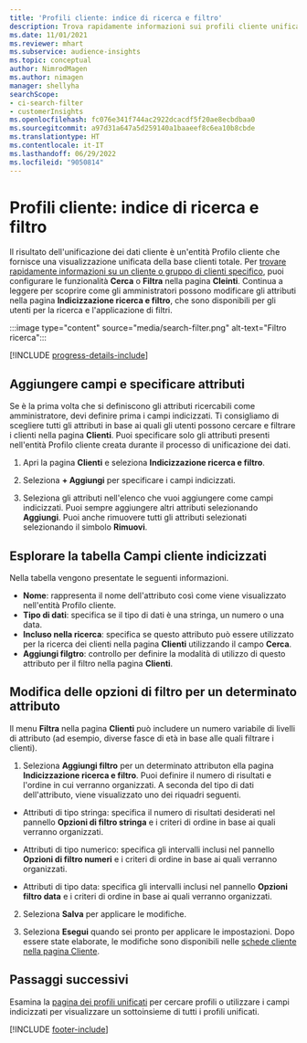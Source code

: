 ```yaml
---
title: 'Profili cliente: indice di ricerca e filtro'
description: Trova rapidamente informazioni sui profili cliente unificati e filtra per attributi specificati.
ms.date: 11/01/2021
ms.reviewer: mhart
ms.subservice: audience-insights
ms.topic: conceptual
author: NimrodMagen
ms.author: nimagen
manager: shellyha
searchScope:
- ci-search-filter
- customerInsights
ms.openlocfilehash: fc076e341f744ac2922dcacdf5f20ae8ecbdbaa0
ms.sourcegitcommit: a97d31a647a5d259140a1baaeef8c6ea10b8cbde
ms.translationtype: HT
ms.contentlocale: it-IT
ms.lasthandoff: 06/29/2022
ms.locfileid: "9050814"
---
```

# <a name="customer-profiles-search--filter-index"></a>Profili cliente: indice di ricerca e filtro

Il risultato dell'unificazione dei dati cliente è un'entità Profilo cliente che fornisce una visualizzazione unificata della base clienti totale. Per [trovare rapidamente informazioni su un cliente o gruppo di clienti specifico](customer-profiles.md), puoi configurare le funzionalità **Cerca** o **Filtra** nella pagina **Cleinti**. Continua a leggere per scoprire come gli amministratori possono modificare gli attributi nella pagina **Indicizzazione ricerca e filtro**, che sono disponibili per gli utenti per la ricerca e l'applicazione di filtri.

   :::image type="content" source="media/search-filter.png" alt-text="Filtro ricerca":::

[!INCLUDE [progress-details-include](includes/progress-details-pane.md)]

## <a name="add-fields-and-specify-attributes"></a>Aggiungere campi e specificare attributi

Se è la prima volta che si definiscono gli attributi ricercabili come amministratore, devi definire prima i campi indicizzati. Ti consigliamo di scegliere tutti gli attributi in base ai quali gli utenti possono cercare e filtrare i clienti nella pagina **Clienti**. Puoi specificare solo gli attributi presenti nell'entità Profilo cliente creata durante il processo di unificazione dei dati.

1. Apri la pagina **Clienti** e seleziona **Indicizzazione ricerca e filtro**.

2. Seleziona **+ Aggiungi** per specificare i campi indicizzati.

3. Seleziona gli attributi nell'elenco che vuoi aggiungere come campi indicizzati. Puoi sempre aggiungere altri attributi selezionando **Aggiungi**. Puoi anche rimuovere tutti gli attributi selezionati selezionando il simbolo **Rimuovi**.

## <a name="explore-the-indexed-customer-fields-table"></a>Esplorare la tabella Campi cliente indicizzati

Nella tabella vengono presentate le seguenti informazioni.

- **Nome**: rappresenta il nome dell'attributo così come viene visualizzato nell'entità Profilo cliente.
- **Tipo di dati**: specifica se il tipo di dati è una stringa, un numero o una data.
- **Incluso nella ricerca**: specifica se questo attributo può essere utilizzato per la ricerca dei clienti nella pagina **Clienti** utilizzando il campo **Cerca**.
- **Aggiungi filgtro**: controllo per definire la modalità di utilizzo di questo attributo per il filtro nella pagina **Clienti**.

## <a name="editing-filtering-options-for-a-given-attribute"></a>Modifica delle opzioni di filtro per un determinato attributo

Il menu **Filtra** nella pagina **Clienti** può includere un numero variabile di livelli di attributo (ad esempio, diverse fasce di età in base alle quali filtrare i clienti).

1. Seleziona **Aggiungi filtro** per un determinato attributon ella pagina **Indicizzazione ricerca e filtro**. Puoi definire il numero di risultati e l'ordine in cui verranno organizzati. A seconda del tipo di dati dell'attributo, viene visualizzato uno dei riquadri seguenti.

- Attributi di tipo stringa: specifica il numero di risultati desiderati nel pannello **Opzioni di filtro stringa** e i criteri di ordine in base ai quali verranno organizzati.

- Attributi di tipo numerico: specifica gli intervalli inclusi nel pannello **Opzioni di filtro numeri** e i criteri di ordine in base ai quali verranno organizzati.

- Attributi di tipo data: specifica gli intervalli inclusi nel pannello **Opzioni filtro data** e i criteri di ordine in base ai quali verranno organizzati.

2. Seleziona **Salva** per applicare le modifiche.

3. Seleziona **Esegui** quando sei pronto per applicare le impostazioni. Dopo essere state elaborate, le modifiche sono disponibili nelle [schede cliente nella pagina Cliente](customer-profiles.md). 

## <a name="next-steps"></a>Passaggi successivi

Esamina la [pagina dei profili unificati](customer-profiles.md) per cercare profili o utilizzare i campi indicizzati per visualizzare un sottoinsieme di tutti i profili unificati.


[!INCLUDE [footer-include](includes/footer-banner.md)]
